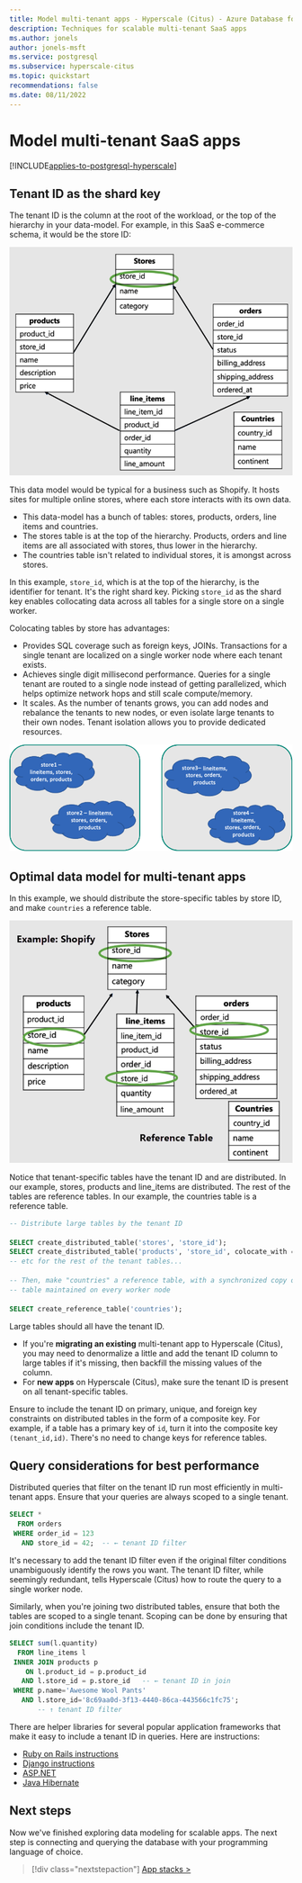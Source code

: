 ```yaml
---
title: Model multi-tenant apps - Hyperscale (Citus) - Azure Database for PostgreSQL
description: Techniques for scalable multi-tenant SaaS apps
ms.author: jonels
author: jonels-msft
ms.service: postgresql
ms.subservice: hyperscale-citus
ms.topic: quickstart
recommendations: false
ms.date: 08/11/2022
---
```


# Model multi-tenant SaaS apps

[!INCLUDE[applies-to-postgresql-hyperscale](../includes/applies-to-postgresql-hyperscale.md)]

## Tenant ID as the shard key

The tenant ID is the column at the root of the workload, or the top of the
hierarchy in your data-model. For example, in this SaaS e-commerce schema,
it would be the store ID:

![Diagram of tables, with the store_id column highlighted.](../media/howto-hyperscale-build-scalable-apps/multi-tenant-id.png)

This data model would be typical for a business such as Shopify. It hosts sites
for multiple online stores, where each store interacts with its own data.

* This data-model has a bunch of tables: stores, products, orders, line items
  and countries.
* The stores table is at the top of the hierarchy. Products, orders and
  line items are all associated with stores, thus lower in the hierarchy.
* The countries table isn't related to individual stores, it is amongst across
  stores.

In this example, `store_id`, which is at the top of the hierarchy, is the
identifier for tenant. It's the right shard key. Picking `store_id` as the
shard key enables collocating data across all tables for a single store on a
single worker.

Colocating tables by store has advantages:

* Provides SQL coverage such as foreign keys, JOINs. Transactions for a single
  tenant are localized on a single worker node where each tenant exists.
* Achieves single digit millisecond performance. Queries for a single tenant are
  routed to a single node instead of getting parallelized, which helps optimize
  network hops and still scale compute/memory.
* It scales. As the number of tenants grows, you can add nodes and rebalance
  the tenants to new nodes, or even isolate large tenants to their own nodes.
  Tenant isolation allows you to provide dedicated resources.

![Diagram of tables colocated to the same nodes.](../media/howto-hyperscale-build-scalable-apps/multi-tenant-colocation.png)

## Optimal data model for multi-tenant apps

In this example, we should distribute the store-specific tables by store ID,
and make `countries` a reference table.

![Diagram of tables with store_id more universally highlighted.](../media/howto-hyperscale-build-scalable-apps/multi-tenant-data-model.png)

Notice that tenant-specific tables have the tenant ID and are distributed. In
our example, stores, products and line\_items are distributed. The rest of the
tables are reference tables. In our example, the countries table is a reference table.

```sql
-- Distribute large tables by the tenant ID

SELECT create_distributed_table('stores', 'store_id');
SELECT create_distributed_table('products', 'store_id', colocate_with => 'stores');
-- etc for the rest of the tenant tables...

-- Then, make "countries" a reference table, with a synchronized copy of the
-- table maintained on every worker node

SELECT create_reference_table('countries');
```

Large tables should all have the tenant ID.

* If you're **migrating an existing** multi-tenant app to Hyperscale (Citus),
  you may need to denormalize a little and add the tenant ID column to large
  tables if it's missing, then backfill the missing values of the column.
* For **new apps** on Hyperscale (Citus), make sure the tenant ID is present
  on all tenant-specific tables.

Ensure to include the tenant ID on primary, unique, and foreign key constraints
on distributed tables in the form of a composite key. For example, if a table
has a primary key of `id`, turn it into the composite key `(tenant_id,id)`.
There's no need to change keys for reference tables.

## Query considerations for best performance

Distributed queries that filter on the tenant ID run most efficiently in
multi-tenant apps. Ensure that your queries are always scoped to a single
tenant.

```sql
SELECT *
  FROM orders
 WHERE order_id = 123
   AND store_id = 42;  -- ← tenant ID filter
```

It's necessary to add the tenant ID filter even if the original filter
conditions unambiguously identify the rows you want. The tenant ID filter,
while seemingly redundant, tells Hyperscale (Citus) how to route the query to a
single worker node.

Similarly, when you're joining two distributed tables, ensure that both the
tables are scoped to a single tenant. Scoping can be done by ensuring that join
conditions include the tenant ID.

```sql
SELECT sum(l.quantity)
  FROM line_items l
 INNER JOIN products p
    ON l.product_id = p.product_id
   AND l.store_id = p.store_id   -- ← tenant ID in join
 WHERE p.name='Awesome Wool Pants'
   AND l.store_id='8c69aa0d-3f13-4440-86ca-443566c1fc75';
       -- ↑ tenant ID filter
```

There are helper libraries for several popular application frameworks that make
it easy to include a tenant ID in queries. Here are instructions:

* [Ruby on Rails instructions](https://docs.citusdata.com/en/stable/develop/migration_mt_ror.html)
* [Django instructions](https://docs.citusdata.com/en/stable/develop/migration_mt_django.html)
* [ASP.NET](https://docs.citusdata.com/en/stable/develop/migration_mt_asp.html)
* [Java Hibernate](https://www.citusdata.com/blog/2018/02/13/using-hibernate-and-spring-to-build-multitenant-java-apps/)

## Next steps

Now we've finished exploring data modeling for scalable apps. The next step is
connecting and querying the database with your programming language of choice.

> [!div class="nextstepaction"]
> [App stacks >](quickstart-app-stacks-overview.md)
